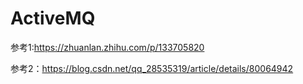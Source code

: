 # ActiveMQ

参考1:https://zhuanlan.zhihu.com/p/133705820

参考2：https://blog.csdn.net/qq_28535319/article/details/80064942